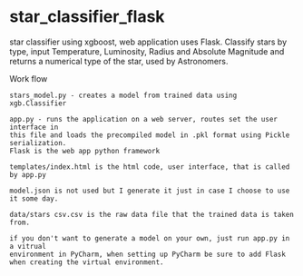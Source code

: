 # star_classifier_flask

star classifier using xgboost, web application uses Flask.  Classify stars by type, input Temperature, Luminosity, Radius and Absolute Magnitude and returns a numerical type of the star, used by Astronomers. 


Work flow
    
    stars_model.py - creates a model from trained data using xgb.Classifier
    
    app.py - runs the application on a web server, routes set the user interface in 
    this file and loads the precompiled model in .pkl format using Pickle serialization. 
    Flask is the web app python framework
    
    templates/index.html is the html code, user interface, that is called by app.py
    
    model.json is not used but I generate it just in case I choose to use it some day.
    
    data/stars csv.csv is the raw data file that the trained data is taken from.
    
    if you don't want to generate a model on your own, just run app.py in a vitrual 
    environment in PyCharm, when setting up PyCharm be sure to add Flask 
    when creating the virtual environment. 
